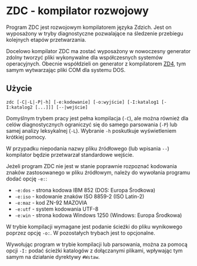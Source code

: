 # ZDC - kompilator rozwojowy

Program ZDC jest rozwojowym kompilatorem języka Zdzich.
Jest on wyposażony w tryby diagnostyczne pozwalające na śledzenie przebiegu kolejnych etapów przetwarzania.

Docelowo kompilator ZDC ma zostać wyposażony w nowoczesny generator zdolny tworzyć pliki wykonywalne dla współczesnych systemów operacyjnych.
Obecnie współdzieli on generator z kompilatorem [ZD4](zd4.md),
tym samym wytwarzając pliki COM dla systemu DOS.

## Użycie

```
zdc [-C|-L|-P|-h] [-e:kodowanie] [-o:wyjście] [-I:katalog1 [-I:katalog2 [...]]] [--|wejście]
```

Domyślnym trybem pracy jest pełna kompilacja (`-C`),
ale można również dla celów diagnostycznych ograniczyć się do samego parsowania (`-P`)
lub samej analizy leksykalnej (`-L`).
Wybranie `-h` poskutkuje wyświetleniem krótkiej pomocy.

W przypadku niepodania nazwy pliku źródłowego (lub wpisania `--`) kompilator będzie przetwarzał standardowe wejście.

Jeżeli program ZDC nie jest w stanie poprawnie rozpoznać kodowania znaków zastosowanego w pliku źródłowym,
należy do wywołania programu dodać opcję `-e:`:
- `-e:dos` - strona kodowa IBM 852 (DOS: Europa Środkowa) 
- `-e:iso` - kodowanie znaków ISO 8859-2 (ISO Latin-2)
- `-e:maz` - kod ZN-92 MAZOVIA
- `-e:utf` - system kodowania UTF-8
- `-e:win` - strona kodowa Windows 1250 (Windows: Europa Środkowa) 

W trybie kompilacji wymagane jest podanie ścieżki do pliku wynikowego poprzez opcję `-o:`.
W pozostałych trybach jest to opcjonalne.

Wywołując program w trybie kompilacji lub parsowania,
można za pomocą opcji `-I:` podać ścieżki katalogów z dołączanymi plikami,
wpływając tym samym na działanie dyrektywy `#Wstaw`.
